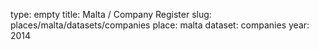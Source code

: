 type: empty
title: Malta / Company Register
slug: places/malta/datasets/companies
place: malta
dataset: companies
year: 2014
